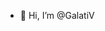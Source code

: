 - 👋 Hi, I’m @GalatiV

<!---
GalatiV/GalatiV is a ✨ special ✨ repository because its `README.md` (this file) appears on your GitHub profile.
You can click the Preview link to take a look at your changes.
--->
